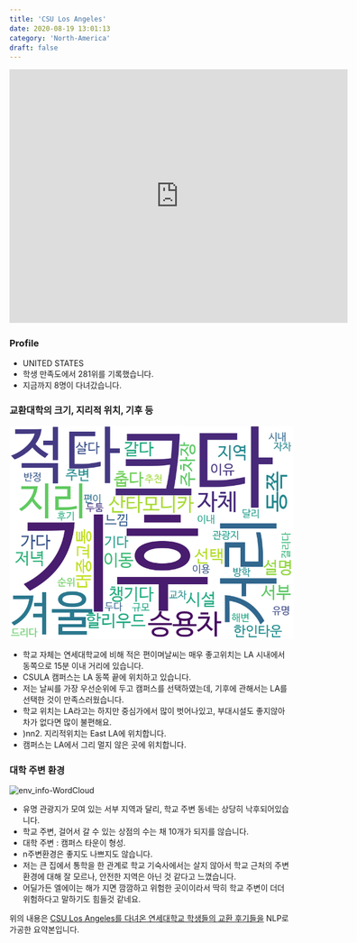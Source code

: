 ```yaml
---
title: 'CSU Los Angeles'
date: 2020-08-19 13:01:13
category: 'North-America'
draft: false
---
```


<iframe
width="600"
height="450"
frameborder="0" style="border:0"
src="https://www.google.com/maps/embed/v1/place?key=AIzaSyC9e1AME-pVmWC4hBpFdu5S4dKzyepa3HQ&q=CSU+Los+Angeles&center=34.066769799999996,-118.1684392&zoom=14" allowfullscreen>
</iframe>

### Profile

* UNITED STATES
* 학생 만족도에서 281위를 기록했습니다.
* 지금까지 8명이 다녀갔습니다. 

### 교환대학의 크기, 지리적 위치, 기후 등

![gen_info-WordCloud](../univ_wordclouds_okt/gen_info/US000021_gen_info_okt.png)

* 학교 자체는 연세대학교에 비해 적은 편이며날씨는 매우 좋고위치는 LA 시내에서 동쪽으로 15분 이내 거리에 있습니다.
* CSULA 캠퍼스는 LA 동쪽 끝에 위치하고 있습니다.
* 저는 날씨를 가장 우선순위에 두고 캠퍼스를 선택하였는데, 기후에 관해서는 LA를 선택한 것이 만족스러웠습니다.
* 학교 위치는 LA라고는 하지만 중심가에서 많이 벗어나있고, 부대시설도 좋지않아 차가 없다면 많이 불편해요.
* )nn2. 지리적위치는 East LA에 위치합니다.
* 캠퍼스는 LA에서 그리 멀지 않은 곳에 위치합니다.


### 대학 주변 환경

![env_info-WordCloud](../univ_wordclouds_okt/env_info/US000021_env_info_okt.png)

* 유명 관광지가 모여 있는 서부 지역과 달리, 학교 주변 동네는 상당히 낙후되어있습니다.
* 학교 주변, 걸어서 갈 수 있는 상점의 수는 채 10개가 되지를 않습니다.
* 대학 주변 : 캠퍼스 타운이 형성.
* n주변환경은 좋지도 나쁘지도 않습니다.
* 저는 큰 집에서 통학을 한 관계로 학교 기숙사에서는 살지 않아서 학교 근처의 주변 환경에 대해 잘 모르나, 안전한 지역은 아닌 것 같다고 느꼈습니다.
* 어딜가든 엘에이는 해가 지면 깜깜하고 위험한 곳이이라서 딱히 학교 주변이 더더 위험하다고 말하기도 힘들것 같네요.


위의 내용은 [CSU Los Angeles를 다녀온 연세대학교 학생들의 교환 후기들을](http://oia.yonsei.ac.kr/partner/expReport.asp?ucode=US000021&bgbn=A) NLP로 가공한 요약본입니다. 
